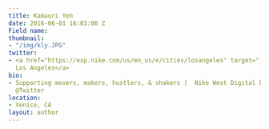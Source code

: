 ```yaml
---
title: Kamauri Yeh
date: 2016-06-01 16:03:00 Z
Field name: 
thumbnail:
- "/img/kly.JPG"
twitter:
- <a href="https://exp.nike.com/us/en_us/e/cities/losangeles" target="_blank">Nike
  Los Angeles</a>
bio:
- Supporting movers, makers, hustlers, & shakers |  Nike West Digital Director | Formerly
  @Twitter
location:
- Venice, CA
layout: author
---
```


